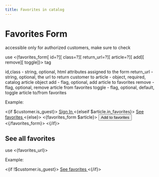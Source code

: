 ```yaml
---
title: Favorites in catalog
---
```


# Favorites Form

accessible only for authorized customers, make sure to check

use <{favorites_form[ id=?][ class=?][ return_url=?][ article=?][ add][ remove][ toggle]}> tag

id,class - string, optional, html attributes assigned to the form
return_url - string, optional, the url to return customer to
article - object, required, catalog article object
add - flag, optional, add article to favorites
remove - flag, optional, remove article from favorites
toggle - flag, optional, default, toggle article to/from favorites

Example:

<{if $customer.is_guest}>
    <a href="<{account_sign_in_url}>">
        Sign In
    </a>
<{elseif $article.in_favorites}>
    <a href="<{favorites_url}>">
        See favorites
    </a>
<{else}>
    <{favorites_form $article}>
        <button type="submit">
            Add to favorites
        </button>
    <{/favorites_form}>
<{/if}>


## See all favorites

use <{favorites_url}>

Example:

<{if !$customer.is_guest}>
    <a href="<{favorites_url}>">
        See favorites
    </a>
<{/if}>

